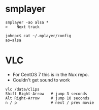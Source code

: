 # smplayer

```
smplayer -ao alsa *
>    Next track

johnpc$ cat ~/.mplayer/config 
ao=alsa
```

# VLC

- For CentOS 7 this is in the Nux repo.
- Couldn't get sound to work

```
vlc /data/clips
Shift Right-Arrow   # jump 3 seconds
Alt Right-Arrow     # jump 10 seconds
n / p               # next / prev movie
```
